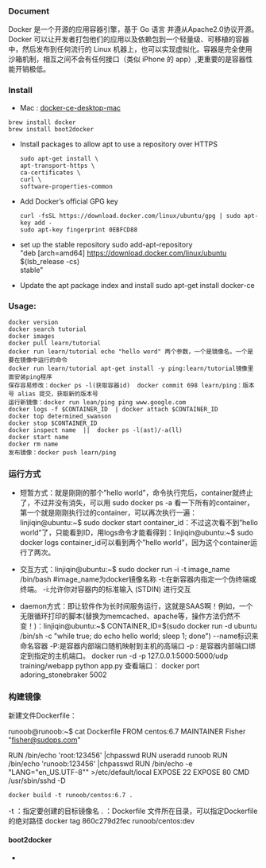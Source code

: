 ### Document ###
Docker 是一个开源的应用容器引擎，基于 Go 语言 并遵从Apache2.0协议开源。Docker 可以让开发者打包他们的应用以及依赖包到一个轻量级、可移植的容器中，然后发布到任何流行的 Linux 机器上，也可以实现虚拟化。容器是完全使用沙箱机制，相互之间不会有任何接口（类似 iPhone 的 app）,更重要的是容器性能开销极低。

### Install ###
- Mac :
[docker-ce-desktop-mac](https://store.docker.com/editions/community/docker-ce-desktop-mac)
```
brew install docker
brew install boot2docker
```
- Install packages to allow apt to use a repository over HTTPS

      sudo apt-get install \
      apt-transport-https \
      ca-certificates \
      curl \
      software-properties-common

- Add Docker’s official GPG key

      curl -fsSL https://download.docker.com/linux/ubuntu/gpg | sudo apt-key add -
      sudo apt-key fingerprint 0EBFCD88

- set up the stable repository
      sudo add-apt-repository \
      "deb [arch=amd64] https://download.docker.com/linux/ubuntu \
      $(lsb_release -cs) \
      stable"

- Update the apt package index and install
      sudo apt-get install docker-ce

### Usage: ###
    docker version
    docker search tutorial
    docker images
    docker pull learn/tutorial
    docker run learn/tutorial echo "hello word" 两个参数，一个是镜像名，一个是要在镜像中运行的命令
    docker run learn/tutorial apt-get install -y ping:learn/tutorial镜像里面安装ping程序
    保存容易修改：docker ps -l(获取容器id)  docker commit 698 learn/ping：版本号 alias 提交，获取新的版本号
    运行新镜像：docker run lean/ping ping www.google.com
    docker logs -f $CONTAINER_ID  | docker attach $CONTAINER_ID
    docker top determined_swanson
    docker stop $CONTAINER_ID
    docker inspect name  ||  docker ps -l(ast)/-a(ll)
    docker start name
    docker rm name
    发布镜像：docker push learn/ping

### 运行方式 ###

- 短暂方式：就是刚刚的那个”hello world”，命令执行完后，container就终止了，不过并没有消失，可以用 sudo docker ps -a 看一下所有的container，第一个就是刚刚执行过的container，可以再次执行一遍：
linjiqin@ubuntu:~$ sudo docker start container_id：不过这次看不到”hello world”了，只能看到ID，用logs命令才能看得到：linjiqin@ubuntu:~$ sudo docker logs container_id可以看到两个”hello world”，因为这个container运行了两次。

- 交互方式：linjiqin@ubuntu:~$ sudo docker run -i -t image_name /bin/bash #image_name为docker镜像名称 -t:在新容器内指定一个伪终端或终端。
-i:允许你对容器内的标准输入 (STDIN) 进行交互

- daemon方式：即让软件作为长时间服务运行，这就是SAAS啊！例如，一个无限循环打印的脚本(替换为memcached、apache等，操作方法仍然不变！)：linjiqin@ubuntu:~$ CONTAINER_ID=$(sudo docker run -d ubuntu /bin/sh -c "while true; do echo hello world; sleep 1; done")     --name标识来命名容器 -P:是容器内部端口随机映射到主机的高端口 -p : 是容器内部端口绑定到指定的主机端口。
    docker run -d -p 127.0.0.1:5000:5000/udp training/webapp python app.py
查看端口：
	docker port adoring_stonebraker 5002

### 构建镜像 ###
新建文件Dockerfile：

runoob@runoob:~$ cat Dockerfile
FROM    centos:6.7
MAINTAINER      Fisher "fisher@sudops.com"

RUN     /bin/echo 'root:123456' |chpasswd
RUN     useradd runoob
RUN     /bin/echo 'runoob:123456' |chpasswd
RUN     /bin/echo -e "LANG=\"en_US.UTF-8\"" >/etc/default/local
EXPOSE  22
EXPOSE  80
CMD     /usr/sbin/sshd -D

    docker build -t runoob/centos:6.7 .
-t ：指定要创建的目标镜像名
. ：Dockerfile 文件所在目录，可以指定Dockerfile 的绝对路径
    docker tag 860c279d2fec runoob/centos:dev

#### boot2docker
-
